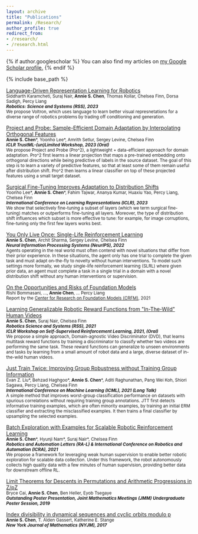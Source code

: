 ```yaml
---
layout: archive
title: "Publications"
permalink: /Research/
author_profile: true
redirect_from: 
- /research/
- /research.html
---
```


{% if author.googlescholar %}
  You can also find my articles on <u><a href="{{author.googlescholar}}">my Google Scholar profile</a>.</u>
{% endif %}

{% include base_path %}

<!-- %%{% for post in site.research reversed %}
  {% include archive-single.html %}
{% endfor %} -->

<span style="color:CornflowerBlue">[Language-Driven Representation Learning for Robotics](https://arxiv.org/pdf/2302.12766.pdf)</span>  
   <sup>Siddharth Karamcheti, Suraj Nair, **Annie S. Chen**, Thomas Kollar, Chelsea Finn, Dorsa Sadigh, Percy Liang <br>
   ***Robotics: Science and Systems (RSS), 2023*** <br>
  We propose Voltron, which uses language to learn better visual represnetations for a diverse range of robotics problems by trading off conditioning and generation.  

<span style="color:CornflowerBlue">[Project and Probe: Sample-Efficient Domain Adaptation by Interpolating Orthogonal Features](https://arxiv.org/pdf/2302.05441.pdf)</span>  
   <sup>**Annie S. Chen**\*, Yoonho Lee\*, Amrith Setlur, Sergey Levine, Chelsea Finn <br>
   ***ICLR TrustML-(un)Limited Workshop, 2023 (Oral)*** <br>
  We propose Project and Probe (Pro^2), a lightweight + data-efficient approach for domain adaptation. Pro^2 first learns a linear projection that maps a pre-trained embedding onto orthogonal directions while being predictive of labels in the source dataset. The goal of this step is to learn a variety of predictive features, so that at least some of them remain useful after distribution shift. Pro^2 then learns a linear classifier on top of these projected features using a small target dataset. 

<span style="color:CornflowerBlue">[Surgical Fine-Tuning Improves Adaptation to Distribution Shifts](https://arxiv.org/pdf/2210.11466.pdf)</span>  
   <sup>Yoonho Lee\*, **Annie S. Chen**\*, Fahim Tajwar, Ananya Kumar, Huaxiu Yao, Percy Liang, Chelsea Finn <br>
   ***International Conference on Learning Representations (ICLR), 2023*** <br>
  We show that selectively fine-tuning a subset of layers (which we term surgical fine-tuning) matches or outperforms fine-tuning all layers. Moreover, the type of distribution shift influences which subset is more effective to tune: for example, for image corruptions, fine-tuning only the first few layers works best.

<span style="color:CornflowerBlue">[You Only Live Once: Single-Life Reinforcement Learning](https://arxiv.org/pdf/2210.08863.pdf)</span>  
   <sup>**Annie S. Chen**, Archit Sharma, Sergey Levine, Chelsea Finn <br>
   ***Neural Information Processing Systems (NeurIPS), 2022*** <br>
   Agents operating in the real world must often contend with novel situations that differ from their prior experience. In these situations, the agent only has one trial to complete the given task and must adapt on-the-fly to novelty without human interventions. To model such settings more formally, we study single-life reinforcement learning (SLRL) where given prior data, an agent must complete a task in a single trial in a domain with a novel distribution shift without any human interventions or supervision. </sup> 

<span style="color:CornflowerBlue">[On the Opportunities and Risks of Foundation Models](https://arxiv.org/abs/2108.07258)</span>  
   <sup>Rishi Bommasani, ..., **Annie Chen**, ... Percy Liang <br>
   Report by the [Center for Research on Foundation Models (CRFM)](https://crfm.stanford.edu/), 2021 <br></sup> 

<span style="color:CornflowerBlue">[Learning Generalizable Robotic Reward Functions from "In-The-Wild" Human Videos](https://sites.google.com/view/dvd-human-videos)</span>  
   <sup>**Annie S. Chen**, Suraj Nair, Chelsea Finn <br>
   ***Robotics Science and Systems (RSS), 2021*** <br>
   ***ICLR Workshop on Self-Supervised Reinforcement Learning, 2021, (Oral)*** <br>
   We propose a simple approach, Domain-agnostic Video Discriminator (DVD), that learns multitask reward functions by training a discriminator to classify whether two videos are performing the same task. These reward functions can generalize to unseen environments and tasks by learning from a small amount of robot data and a large, diverse dataset of in-the-wild human videos.</sup> 
   
<span style="color:CornflowerBlue">[Just Train Twice: Improving Group Robustness without Training Group Information](https://arxiv.org/pdf/2107.09044.pdf) 
</span>  
<sup>Evan Z. Liu\*, Behzad Haghgoo\*, **Annie S. Chen**\*, Aditi Raghunathan, Pang Wei Koh, Shiori Sagawa, Percy Liang, Chelsea Finn<br>
  ***International Conference on Machine Learning (ICML), 2021 (Long Talk)*** <br>
  A simple method that improves worst-group classification performance on datasets with spurious correlations without requiring training group annotations. JTT first detects informative training examples, which are often minority examples, by training an initial ERM classifier and extracting the misclassified examples. It then trains a final classifier by upsampling the selected examples. 

<span style="color:CornflowerBlue">[Batch Exploration with Examples for Scalable Robotic Reinforcement Learning](https://sites.google.com/view/batch-exploration)</span>  
   <sup>**Annie S. Chen**\*, Hyunji Nam\*, Suraj Nair\*, Chelsea Finn <br>
   ***Robotics and Automation Letters (RA-L) & International Conference on Robotics and Automation (ICRA), 2021*** <br>
   We propose a framework for leveraging weak human supervision to enable better robotic exploration for scalable data collection. Under this framework, the robot autonomously collects high quality data with a few minutes of human supervision, providing better data for downstream offline RL.</sup> 
   
<span style="color:CornflowerBlue">[Limit Theorems for Descents in Permutations and Arithmetic Progressions in Z/pZ](https://arxiv.org/abs/1810.02425)</span>  
   <sup>Bryce Cai, **Annie S. Chen**, Ben Heller, Eyob Tsegaye <br>
   ***Outstanding Poster Presentation, Joint Mathematics Meetings (JMM) Undergraduate Poster Session, 2019***<sup>
   
<span style="color:CornflowerBlue">[Index divisibility in dynamical sequences and cyclic orbits modulo p](http://nyjm.albany.edu/j/2017/23-45v.pdf)</span>  
   <sup>**Annie S. Chen**, T. Alden Gassert, Katherine E. Stange <br>
   ***New York Journal of Mathematics (NYJM), 2017***<sup>
  


